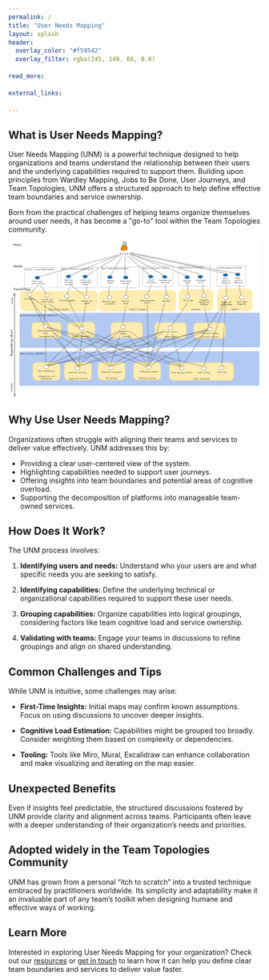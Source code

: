 ```yaml
---
permalink: /
title: "User Needs Mapping"
layout: splash
header: 
  overlay_color: "#f59542"
  overlay_filter: rgba(245, 149, 66, 0.6)

read_more:

external_links:

---
```


## What is User Needs Mapping?
User Needs Mapping (UNM) is a powerful technique designed to help organizations and teams understand the relationship between their users and the underlying capabilities required to support them. Building upon principles from Wardley Mapping, Jobs to Be Done, User Journeys, and Team Topologies, UNM offers a structured approach to help define effective team boundaries and service ownership.

Born from the practical challenges of helping teams organize themselves around user needs, it has become a "go-to" tool within the Team Topologies community.

![Profile photo of Rich](/assets/images/Movie-goer-full-user-needs-map.png)

## Why Use User Needs Mapping?
Organizations often struggle with aligning their teams and services to deliver value effectively. UNM addresses this by:

- Providing a clear user-centered view of the system.
- Highlighting capabilities needed to support user journeys.
- Offering insights into team boundaries and potential areas of cognitive overload.
- Supporting the decomposition of platforms into manageable team-owned services.

## How Does It Work?
The UNM process involves:

1. **Identifying users and needs:** Understand who your users are and what specific needs you are seeking to satisfy.

2. **Identifying capabilities:** Define the underlying technical or organizational capabilities required to support these user needs.

3. **Grouping capabilities:** Organize capabilities into logical groupings, considering factors like team cognitive load and service ownership.

4. **Validating with teams:** Engage your teams in discussions to refine groupings and align on shared understanding.

## Common Challenges and Tips
While UNM is intuitive, some challenges may arise:

- **First-Time Insights:**
  Initial maps may confirm known assumptions. Focus on using discussions to uncover deeper insights.

- **Cognitive Load Estimation:**
  Capabilities might be grouped too broadly. Consider weighting them based on complexity or dependencies.

- **Tooling:**
  Tools like Miro, Mural, Excalidraw can enhance collaboration and make visualizing and iterating on the map easier.

## Unexpected Benefits
Even if insights feel predictable, the structured discussions fostered by UNM provide clarity and alignment across teams. Participants often leave with a deeper understanding of their organization’s needs and priorities.

## Adopted widely in the Team Topologies Community
UNM has grown from a personal “itch to scratch” into a trusted technique embraced by practitioners worldwide. Its simplicity and adaptability make it an invaluable part of any team’s toolkit when designing humane and effective ways of working.

## Learn More
Interested in exploring User Needs Mapping for your organization? Check out our [resources](./quick-start-guide) or [get in touch](./contact) to learn how it can help you define clear team boundaries and services to deliver value faster.
